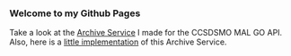### Welcome to my Github Pages

Take a look at the [Archive Service](https://etiennelndr.github.io/archiveservice/) I made for the CCSDSMO MAL GO API.<br/>
Also, here is a [little implementation](https://github.com/etiennelndr/archiveservice_implementation/) of this Archive Service.
